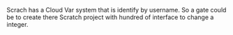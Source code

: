 Scrach has a Cloud Var system that is identify by username.
So a gate could be to create there Scratch project with hundred of interface to change a integer. 
